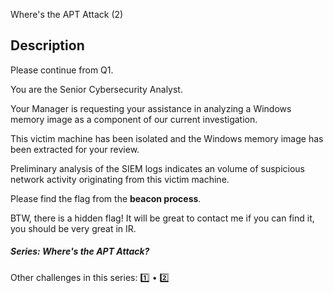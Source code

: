 Where's the APT Attack (2)

## Description

Please continue from Q1.

You are the Senior Cybersecurity Analyst.

Your Manager is requesting your assistance in analyzing a Windows memory image as a component of our current investigation.

This victim machine has been isolated and the Windows memory image has been extracted for your review.

Preliminary analysis of the SIEM logs indicates an volume of suspicious network activity originating from this victim machine.

Please find the flag from the **beacon process**.

BTW, there is a hidden flag! It will be great to contact me if you can find it, you should be very great in IR.

##### Series: Where's the APT Attack?

Other challenges in this series: [1️⃣](/challenges/149915428) • [2️⃣](/challenges/28686476)
